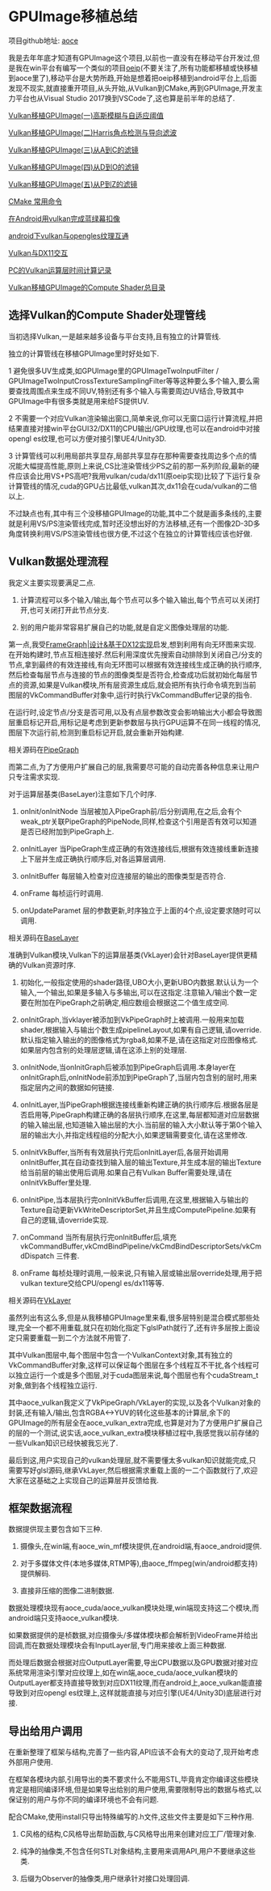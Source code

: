 # GPUImage移植总结

项目github地址: [aoce](https://github.com/xxxzhou/aoce)

我是去年年底才知道有GPUImage这个项目,以前也一直没有在移动平台开发过,但是我在win平台有编写一个类似的项目[oeip](https://github.com/xxxzhou/oeip)(不要关注了,所有功能都移植或快移植到aoce里了),移动平台是大势所趋,开始是想着把oeip移植到android平台上,后面发现不现实,就直接重开项目,从头开始,从Vulkan到CMake,再到GPUImage,开发主力平台也从Visual Studio 2017换到VSCode了,这也算是前半年的总结了.

[Vulkan移植GPUImage(一)高斯模糊与自适应阈值](Vulkan移植GPUImage1.md)

[Vulkan移植GPUImage(二)Harris角点检测与导向滤波](Vulkan移植GPUImage1.md)

[Vulkan移植GPUImage(三)从A到C的滤镜](Vulkan移植GPUImage1.md)

[Vulkan移植GPUImage(四)从D到O的滤镜](Vulkan移植GPUImage1.md)

[Vulkan移植GPUImage(五)从P到Z的滤镜](Vulkan移植GPUImage1.md)

[CMake 常用命令](https://zhuanlan.zhihu.com/p/258118287)

[在Android用vulkan完成蓝绿幕扣像](https://zhuanlan.zhihu.com/p/348824878)

[android下vulkan与opengles纹理互通](https://zhuanlan.zhihu.com/p/302285687)

[Vulkan与DX11交互](https://zhuanlan.zhihu.com/p/349534525)

[PC的Vulkan运算层时间计算记录](PC平台Vulkan运算层时间记录.md)

[Vulkan移植GPUImage的Compute Shader总目录](https://github.com/xxxzhou/aoce/blob/master/glsl/source)

## 选择Vulkan的Compute Shader处理管线

当初选择Vulkan,一是越来越多设备与平台支持,且有独立的计算管线.

独立的计算管线在移植GPUImage里时好处如下.

1 避免很多UV生成类,如GPUImage里的GPUImageTwoInputFilter / GPUImageTwoInputCrossTextureSamplingFilter等等这种要么多个输入,要么需要查找周围点来生成不同UV,特别还有多个输入与需要周边UV结合,导致其中GPUImage中有很多类就是用来给FS提供UV.

2 不需要一个对应Vulkan渲染输出窗口,简单来说,你可以无窗口运行计算流程,并把结果直接对接win平台GUI32/DX11的CPU输出/GPU纹理,也可以在android中对接opengl es纹理,也可以方便对接引擎UE4/Unity3D.

3 计算管线可以利用局部共享显存,局部共享显存在那种需要查找周边多个点的情况能大幅提高性能,原则上来说,CS比渲染管线少PS之前的那一系列阶段,最新的硬件应该会比用VS+PS高吧?我用vulkan/cuda/dx11(原oeip实现)比较了下运行复杂计算管线的情况,cuda的GPU占比最低,vulkan其次,dx11会在cuda/vulkan的二倍以上.

不过缺点也有,其中有三个没移植GPUImage的功能,其中二个就是画多条线的,主要就是利用VS/PS渲染管线完成,暂时还没想出好的方法移植,还有一个图像2D-3D多角度转换利用VS/PS渲染管线也很方便,不过这个在独立的计算管线应该也好做.

## Vulkan数据处理流程

我定义主要实现要满足二点.

1. 计算流程可以多个输入/输出,每个节点可以多个输入输出,每个节点可以关闭打开,也可关闭打开此节点分支.

2. 别的用户能非常容易扩展自己的功能,就是自定义图像处理层的功能.

第一点,我受[FrameGraph|设计&基于DX12实现](https://zhuanlan.zhihu.com/p/147207161)启发,想到利用有向无环图来实现.在开始构建时,节点互相连接好.然后利用深度优先搜索自动排除到关闭自己/分支的节点,拿到最终的有效连接线,有向无环图可以根据有效连接线生成正确的执行顺序,然后检查每层节点与连接的节点的图像类型是否符合,检查成功后就初始化每层节点的资源,如果是Vulkan模块,所有层资源生成后,就会把所有执行命令填充到当前图层的VkCommandBuffer对象中,运行时执行VkCommandBuffer记录的指令.

在运行时,设定节点/分支是否可用,以及有点层参数改变会影响输出大小都会导致图层重启标记开启,用标记是考虑到更新参数层与执行GPU运算不在同一线程的情况,图层下次运行前,检测到重启标记开启,就会重新开始构建.

相关源码在[PipeGraph](../code/aoce/layer/PipeGraph.hpp)

而第二点,为了方便用户扩展自己的层,我需要尽可能的自动完善各种信息来让用户只专注需求实现.

对于运算层基类(BaseLayer)注意如下几个时序.

1. onInit/onInitNode 当层被加入PipeGraph前/后分别调用,在之后,会有个weak_ptr关联PipeGraph的PipeNode,同样,检查这个引用是否有效可以知道是否已经附加到PipeGraph上.

2. onInitLayer 当PipeGraph生成正确的有效连接线后,根据有效连接线重新连接上下层并生成正确执行顺序后,对各运算层调用.

3. onInitBuffer 每层输入检查对应连接层的输出的图像类型是否符合.

4. onFrame 每桢运行时调用.

5. onUpdateParamet 层的参数更新,时序独立于上面的4个点,设定要求随时可以调用.

相关源码在[BaseLayer](../code/aoce/layer/BaseLayer.hpp)

准确到Vulkan模块,Vulkan下的运算层基类(VkLayer)会针对BaseLayer提供更精确的Vulkan资源时序.

1. 初始化,一般指定使用的shader路径,UBO大小,更新UBO内数据.默认认为一个输入,一个输出,如果是多输入与多输出,可以在这指定.注意输入/输出个数一定要在附加在PipeGraph之前确定,相应数组会根据这二个值生成空间.

2. onInitGraph,当vklayer被添加到VkPipeGraph时上被调用.一般用来加载shader,根据输入与输出个数生成pipelineLayout,如果有自己逻辑,请override.默认指定输入输出的的图像格式为rgba8,如果不是,请在这指定对应图像格式.如果层内包含别的处理层逻辑,请在这添上别的处理层.

3. onInitNode,当onInitGraph后被添加到PipeGraph后调用.本身layer在onInitGraph后,onInitNode前添加到PipeGraph了,当层内包含别的层时,用来指定层内之间的数据如何链接.

4. onInitLayer,当PipeGraph根据连接线重新构建正确的执行顺序后.根据各层是否启用等,PipeGraph构建正确的各层执行顺序,在这里,每层都知道对应层数据的输入输出层,也知道输入输出层的大小.当前层的输入大小默认等于第0个输入层的输出大小,并指定线程组的分配大小,如果逻辑需要变化,请在这里修改.

5. onInitVkBuffer,当所有有效层执行完后onInitLayer后,各层开始调用onInitBuffer,其在自动查找到输入层的输出Texture,并生成本层的输出Texture给当前层的输出使用后调用.如果自己有Vulkan Buffer需要处理,请在onInitVkBuffer里处理.

6. onInitPipe,当本层执行完onInitVkBuffer后调用,在这里,根据输入与输出的Texture自动更新VkWriteDescriptorSet,并且生成ComputePipeline.如果有自己的逻辑,请override实现.

7. onCommand 当所有层执行完onInitBuffer后,填充vkCommandBuffer,vkCmdBindPipeline/vkCmdBindDescriptorSets/vkCmdDispatch 三件套.

8. onFrame 每桢处理时调用,一般来说,只有输入层或输出层override处理,用于把vulkan texture交给CPU/opengl es/dx11等等.

相关源码在[VkLayer](../code/aoce_vulkan/layer/VkLayer.hpp)

虽然列出有这么多,但是从我移植GPUImage里来看,很多层特别是混合模式那些处理,完全一个都不用重载,就只在初始化指定下glslPath就行了,还有许多层按上面设定只需要重载一到二个方法就不用管了.

其中Vulkan图层中,每个图层中包含一个VulkanContext对象,其有独立的VkCommandBuffer对象,这样可以保证每个图层在多个线程互不干扰,各个线程可以独立运行一个或是多个图层,对于cuda图层来说,每个图层也有个cudaStream_t对象,做到各个线程独立运行.

其中aoce_vulkan我定义了VkPipeGraph/VkLayer的实现,以及各个Vulkan对象的封装,还有输入/输出,包含RGBA<->YUV的转化这些基本的计算层,余下的GPUImage的所有层全在aoce_vulkan_extra完成,也算是对为了方便用户扩展自己的层的一个测试,说实话,aoce_vulkan_extra模块移植过程中,我感觉我以前存储的一些Vulkan知识已经快被我忘光了.

最后到这,用户实现自己的vulkan处理层,就不需要懂太多vulkan知识就能完成,只需要写好glsl源码,继承VkLayer,然后根据需求重载上面的一二个函数就行了,欢迎大家在这基础之上实现自己的运算层并反馈给我.

## 框架数据流程

数据提供现主要包含如下三种.

1. 摄像头,在win端,有aoce_win_mf模块提供,在android端,有aoce_android提供.

2. 对于多媒体文件(本地多媒体,RTMP等),由aoce_ffmpeg(win/android都支持)提供解码.

3. 直接非压缩的图像二进制数据.

数据处理模块现有aoce_cuda/aoce_vulkan模块处理,win端现支持这二个模块,而android端只支持aoce_vulkan模块.

如果数据提供的是桢数据,对应摄像头/多媒体模块都会解析到VideoFrame并给出回调,而在数据处理模块会有InputLayer层,专门用来接收上面三种数据.

而处理后数据会根据对应OutputLayer需要,导出CPU数据以及GPU数据对接对应系统常用渲染引擎对应纹理上,如在win端,aoce_cuda/aoce_vulkan模块的OutputLayer都支持直接导致到对应DX11纹理,而在android上,aoce_vulkan能直接导致到对应opengl es纹理上,这样就能直接与对应引擎(UE4/Unity3D)底层进行对接.

## 导出给用户调用

在重新整理了框架与结构,完善了一些内容,API应该不会有大的变动了,现开始考虑外部用户使用.

在框架各模块内部,引用导出的类不要求什么不能用STL,毕竟肯定你编译这些模块肯定是相同编译环境,但是如果导出给别的用户使用,需要限制导出的数据与格式,以保证别的用户与你不同的编译环境也不会有问题.

配合CMake,使用install只导出特殊编写的.h文件,这些文件主要是如下三种作用.

1. C风格的结构,C风格导出帮助函数,与C风格导出用来创建对应工厂/管理对象.

2. 纯净的抽像类,不包含任何STL对象结构,主要用来调用API,用户不要继承这些类.

3. 后缀为Observer的抽像类,用户继承针对接口处理回调.
